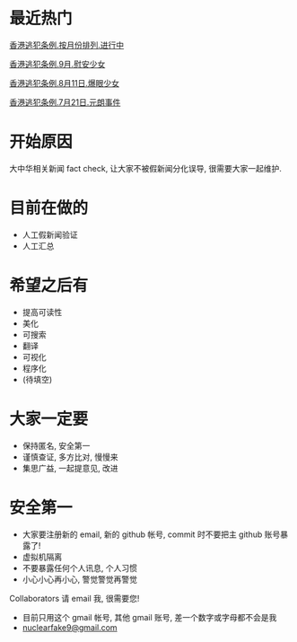 

# 最近热门

[香港逃犯条例.按月份排列.进行中](https://github.com/nuclearfake9/ChinaFakeNews/tree/master/2019/%E9%A6%99%E6%B8%AF%E9%80%83%E7%8A%AF%E6%9D%A1%E4%BE%8B)

[香港逃犯条例.9月.慰安少女](https://github.com/nuclearfake9/ChinaFakeNews/tree/master/2019/%E9%A6%99%E6%B8%AF%E9%80%83%E7%8A%AF%E6%9D%A1%E4%BE%8B/09/10_%E6%85%B0%E5%AE%89%E5%B0%91%E5%A5%B3)

[香港逃犯条例.8月11日.爆眼少女](https://github.com/nuclearfake9/ChinaFakeNews/tree/master/2019/%E9%A6%99%E6%B8%AF%E9%80%83%E7%8A%AF%E6%9D%A1%E4%BE%8B/08/11_%E7%88%86%E7%9C%BC%E5%B0%91%E5%A5%B3%E4%BA%8B%E4%BB%B6)

[香港逃犯条例.7月21日.元朗事件](https://github.com/nuclearfake9/ChinaFakeNews/tree/master/2019/%E9%A6%99%E6%B8%AF%E9%80%83%E7%8A%AF%E6%9D%A1%E4%BE%8B/07/21_%E5%85%83%E6%9C%97%E4%BA%8B%E4%BB%B6)



# 开始原因
 
大中华相关新闻 fact check, 让大家不被假新闻分化误导, 很需要大家一起维护. 


# 目前在做的

- 人工假新闻验证
- 人工汇总


# 希望之后有

- 提高可读性
- 美化
- 可搜索
- 翻译
- 可视化
- 程序化
- (待填空)


# 大家一定要

- 保持匿名, 安全第一    
- 谨慎查证, 多方比对, 慢慢来
- 集思广益, 一起提意见, 改进


# 安全第一

- 大家要注册新的 email, 新的 github 帐号, commit 时不要把主 github 账号暴露了!
- 虚拟机隔离
- 不要暴露任何个人讯息, 个人习惯
- 小心小心再小心, 警觉警觉再警觉


Collaborators 请 email 我, 很需要您!
- 目前只用这个 gmail 帐号, 其他 gmail 账号, 差一个数字或字母都不会是我
- nuclearfake9@gmail.com



